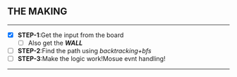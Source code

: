 ## THE MAKING
---
- [X] **STEP-1**:Get the input from the board
    - [ ] Also get the ***WALL***
- [ ] **STEP-2**:Find the path using *backtracking+bfs*
- [ ] **STEP-3**:Make the logic work!Mosue evnt handling!
---